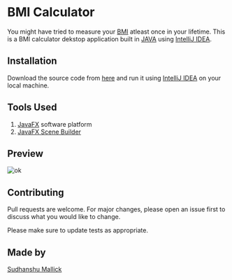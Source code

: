 # BMI Calculator

You might have tried to measure your [BMI](https://www.nhlbi.nih.gov/health/educational/lose_wt/BMI/bmicalc.htm) atleast once in your lifetime. This is a BMI calculator dekstop application built in [JAVA](https://www.java.com/en/) using [IntelliJ IDEA](https://www.jetbrains.com/idea/). 

## Installation

Download the source code from [here](https://github.com/sudhanshu-mallick/BMI) and run it using [IntelliJ IDEA](https://www.jetbrains.com/idea/) on your local machine.

## Tools Used
1. [JavaFX](https://openjfx.io/) software platform
2. [JavaFX Scene Builder](https://www.oracle.com/java/technologies/javase/javafxscenebuilder-info.html)

## Preview
![ok](https://user-images.githubusercontent.com/44547947/87510869-f9b27080-c691-11ea-8e80-16269a4e7124.gif)


## Contributing
Pull requests are welcome. For major changes, please open an issue first to discuss what you would like to change.

Please make sure to update tests as appropriate.

## Made by
[Sudhanshu Mallick](https://github.com/sudhanshu-mallick)
